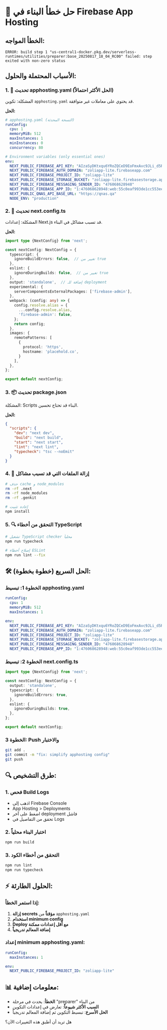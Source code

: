 # 🚨 حل خطأ البناء في Firebase App Hosting

## الخطأ المواجه:
```
ERROR: build step 1 "us-central1-docker.pkg.dev/serverless-runtimes/utilities/preparer:base_20250817_18_04_RC00" failed: step exited with non-zero status
```

## الأسباب المحتملة والحلول:

### 1. 🔧 تحديث apphosting.yaml (الحل الأكثر احتمالاً)

المشكلة: تكوين `apphosting.yaml` قد يحتوي على معاملات غير متوافقة.

**الحل:**
```yaml
# apphosting.yaml (النسخة المحدثة)
runConfig:
  cpu: 1
  memoryMiB: 512
  maxInstances: 1
  minInstances: 0
  concurrency: 80

# Environment variables (only essential ones)
env:
  NEXT_PUBLIC_FIREBASE_API_KEY: "AIzaSyDKtxqu6YRoZQCeD9EoFmxAvc9JLi_d5R8"
  NEXT_PUBLIC_FIREBASE_AUTH_DOMAIN: "zoliapp-lite.firebaseapp.com"
  NEXT_PUBLIC_FIREBASE_PROJECT_ID: "zoliapp-lite"
  NEXT_PUBLIC_FIREBASE_STORAGE_BUCKET: "zoliapp-lite.firebasestorage.app"
  NEXT_PUBLIC_FIREBASE_MESSAGING_SENDER_ID: "476068628948"
  NEXT_PUBLIC_FIREBASE_APP_ID: "1:476068628948:web:55c0eaf993de1cc553ee41"
  NEXT_PUBLIC_QNAS_API_BASE_URL: "https://qnas.qa"
  NODE_ENV: "production"
```

### 2. 🎯 تحديث next.config.ts

المشكلة: إعدادات Next.js قد تسبب مشاكل في البناء.

**الحل:**
```typescript
import type {NextConfig} from 'next';

const nextConfig: NextConfig = {
  typescript: {
    ignoreBuildErrors: false,  // تغيير من true
  },
  eslint: {
    ignoreDuringBuilds: false,  // تغيير من true
  },
  output: 'standalone',  // إضافة للـ deployment
  experimental: {
    serverComponentsExternalPackages: ['firebase-admin'],
  },
  webpack: (config: any) => {
    config.resolve.alias = {
      ...config.resolve.alias,
      'firebase-admin': false,
    };
    return config;
  },
  images: {
    remotePatterns: [
      {
        protocol: 'https',
        hostname: 'placehold.co',
      }
    ],
  },
};

export default nextConfig;
```

### 3. 📦 تحديث package.json

المشكلة: Scripts البناء قد تحتاج تحسين.

**الحل:**
```json
{
  "scripts": {
    "dev": "next dev",
    "build": "next build",
    "start": "next start",
    "lint": "next lint",
    "typecheck": "tsc --noEmit"
  }
}
```

### 4. 🚫 إزالة الملفات التي قد تسبب مشاكل

```bash
# حذف cache و node_modules
rm -rf .next
rm -rf node_modules
rm -rf .genkit

# إعادة تثبيت
npm install
```

### 5. 🔍 التحقق من أخطاء TypeScript

```bash
# تشغيل TypeScript checker محلياً
npm run typecheck

# إصلاح أخطاء ESLint
npm run lint --fix
```

## 🛠️ الحل السريع (خطوة بخطوة):

### الخطوة 1: تبسيط apphosting.yaml
```yaml
runConfig:
  cpu: 1
  memoryMiB: 512
  maxInstances: 1

env:
  NEXT_PUBLIC_FIREBASE_API_KEY: "AIzaSyDKtxqu6YRoZQCeD9EoFmxAvc9JLi_d5R8"
  NEXT_PUBLIC_FIREBASE_AUTH_DOMAIN: "zoliapp-lite.firebaseapp.com"
  NEXT_PUBLIC_FIREBASE_PROJECT_ID: "zoliapp-lite"
  NEXT_PUBLIC_FIREBASE_STORAGE_BUCKET: "zoliapp-lite.firebasestorage.app"
  NEXT_PUBLIC_FIREBASE_MESSAGING_SENDER_ID: "476068628948"
  NEXT_PUBLIC_FIREBASE_APP_ID: "1:476068628948:web:55c0eaf993de1cc553ee41"
```

### الخطوة 2: تبسيط next.config.ts
```typescript
import type {NextConfig} from 'next';

const nextConfig: NextConfig = {
  output: 'standalone',
  typescript: {
    ignoreBuildErrors: true,
  },
  eslint: {
    ignoreDuringBuilds: true,
  },
};

export default nextConfig;
```

### الخطوة 3: Push والاختبار
```bash
git add .
git commit -m "fix: simplify apphosting config"
git push
```

## 🔍 طرق التشخيص:

### 1. فحص Build Logs
- اذهب إلى Firebase Console
- App Hosting > Deployments
- اضغط على آخر deployment فاشل
- تحقق من التفاصيل في Logs

### 2. اختبار البناء محلياً
```bash
npm run build
```

### 3. التحقق من أخطاء الكود
```bash
npm run lint
npm run typecheck
```

## ⚡ الحلول الطارئة:

### إذا استمر الخطأ:
1. **إزالة secrets مؤقتاً** من `apphosting.yaml`
2. **استخدام minimum config**
3. **Deploy مع أقل إعدادات ممكنة**
4. **إضافة المعالم تدريجياً**

### إعداد minimum apphosting.yaml:
```yaml
runConfig:
  maxInstances: 1

env:
  NEXT_PUBLIC_FIREBASE_PROJECT_ID: "zoliapp-lite"
```

## 📊 معلومات إضافية:

- **الخطأ**: يحدث في مرحلة "preparer" من البناء
- **السبب الأكثر شيوعاً**: تعارض في إعدادات التكوين
- **الحل الأسرع**: تبسيط التكوين ثم إضافة المعالم تدريجياً

هل تريد أن أطبق هذه التغييرات الآن؟